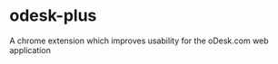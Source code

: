 odesk-plus
==========

A chrome extension which improves usability for the oDesk.com web application